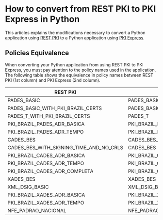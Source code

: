 # How to convert from REST PKI to PKI Express in Python
This articles explains the modifications necessary to convert a Python application using [REST PKI](../../rest-pki/index.md) to a Python application using [PKI Express](../index.md).

## Policies Equivalence
When converting your Python application from using REST PKI to PKI Express, you must pay atention to the policy names used in the application.  
The following table shows the equivalence in policy names between REST PKI (1st column) and PKI Express (2nd column). 

| REST PKI                                | PKI Express                                       |
|-----------------------------------------|---------------------------------------------------|
| PADES_BASIC                             | PADES_BASIC_WITH_LTV                              |
| PADES_BASIC_WITH_PKI_BRAZIL_CERTS       | PADES_BASIC_WITH_LTV                              |
| PADES_T_WITH_PKI_BRAZIL_CERTS           | PADES_T                                           |
| PKI_BRAZIL_PADES_ADR_BASICA             | PKI_BRAZIL_PADES_ADR_BASICA_WITH_LTV              |
| PKI_BRAZIL_PADES_ADR_TEMPO              | PKI_BRAZIL_PADES_ADR_TEMPO                        |
| CADES_BES                               | CADES_BES_WITH_REVOCATION_VALUES                  |
| CADES_BES_WITH_SIGNING_TIME_AND_NO_CRLS | CADES_BES                                         |
| PKI_BRAZIL_CADES_ADR_BASICA             | PKI_BRAZIL_CADES_ADR_BASICA_WITH_REVOCATION_VALUE |
| PKI_BRAZIL_CADES_ADR_TEMPO              | PKI_BRAZIL_CADES_ADR_TEMPO                        |
| PKI_BRAZIL_CADES_ADR_COMPLETA           | PKI_BRAZIL_CADES_ADR_COMPLETA                     |
| XADES_BES                               | XADES_BES                                         |
| XML_DSIG_BASIC                          | XML_DSIG_BASIC                                    |
| PKI_BRAZIL_XADES_ADR_BASICA             | PKI_BRAZIL_XML_ADR_BASICA                         |
| PKI_BRAZIL_XADES_ADR_TEMPO              | PKI_BRAZIL_XML_ADR_TEMPO                          |
| NFE_PADRAO_NACIONAL                     | NFE_PADRAO_NACIONAL                               |